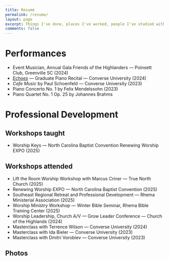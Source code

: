 ```yaml
---
title: Resumé
permalink: /resume/
layout: page
excerpt: Things I've done, places I've worked, people I've studied with.
comments: false
---
```

# Performances
* Event Musician, Annual Gala Friends of the Highlanders — Poinsett Club, Greenville SC (2024)
* *[Echoes](http://www.jonahlosh.com/graduate-piano-recital)* — Graduate Piano Recital — Converse University (2024)
* *Cafe Music* by Paul Schoenfeld — Converse University (2023)
* Piano Concerto No. 1 by Felix Mendelssohn (2023)
* Piano Quartet No. 1 Op. 25 by Johannes Brahms

# Professional Development
## Workshops taught
* Worship Keys — North Carolina Baptist Convention Renewing Worship EXPO (2025)
## Workshops attended
* Lift the Room Worship Workshop with Marcus Criner — True North Church (2025)
* Renewing Worship EXPO — North Carolina Baptist Convention (2025)
* Southeast Regional Retreat and Professional Development — Rhema Ministerial Association (2025)
* Worship Ministry Workshop — Winter Bible Seminar, Rhema Bible Training Center (2025)
* Worship Leadership, Church A/V — Grow Leader Conference — Church of the Highlands (2024)
* Masterclass with Terrence Wilson — Converse University (2024)
* Masterclass with Ida Bieler — Converse University (2023)
* Masterclass with Dmitri Vorobiev — Converse University (2023)
## Photos
